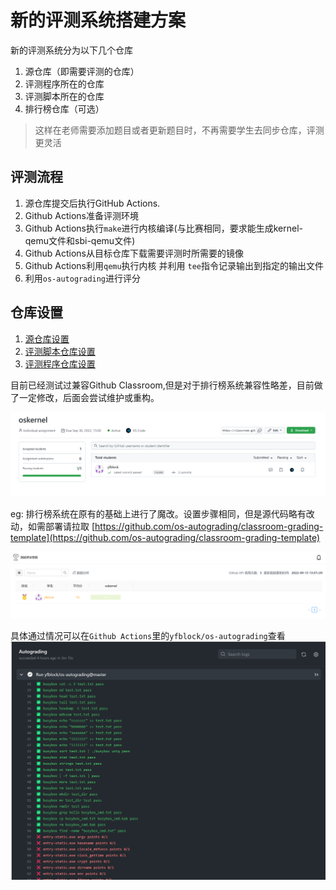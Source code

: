 # 新的评测系统搭建方案
新的评测系统分为以下几个仓库
1. 源仓库（即需要评测的仓库）
2. 评测程序所在的仓库
3. 评测脚本所在的仓库
4. 排行榜仓库（可选）

> 这样在老师需要添加题目或者更新题目时，不再需要学生去同步仓库，评测更灵活

## 评测流程
1. 源仓库提交后执行GitHub Actions.
2. Github Actions准备评测环境
3. Github Actions执行`make`进行内核编译(与比赛相同，要求能生成kernel-qemu文件和sbi-qemu文件)
4. Github Actions从目标仓库下载需要评测时所需要的镜像
5. Github Actions利用`qemu`执行内核 并利用 `tee`指令记录输出到指定的输出文件
6. 利用`os-autograding`进行评分

## 仓库设置
1. [源仓库设置](源仓库设置.md)
2. [评测脚本仓库设置](评测脚本仓库设置.md)
3. [评测程序仓库设置](评测程序仓库设置.md)

目前已经测试过兼容Github Classroom,但是对于排行榜系统兼容性略差，目前做了一定修改，后面会尝试维护或重构。

![ClassRoom截图](./classroom_screenshot.jpg)

eg: 排行榜系统在原有的基础上进行了魔改。设置步骤相同，但是源代码略有改动，如需部署请拉取 [https://github.com/os-autograding/classroom-grading-template](https://github.com/os-autograding/classroom-grading-template)

![排行榜截图](./rank_list_screenshot.jpg)

具体通过情况可以在`Github Actions`里的`yfblock/os-autograding`查看
![通过项](./details_screenshot.jpg)
